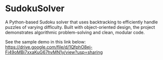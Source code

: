 # SudokuSolver
A Python-based Sudoku solver that uses backtracking to efficiently handle puzzles of varying difficulty. Built with object-oriented design, the project demonstrates algorithmic problem-solving and clean, modular code.


See the sample demo in this link below:
https://drive.google.com/file/d/1QfphO8ej-Fi49oMBi7xxaKuG67hvMN1y/view?usp=sharing
